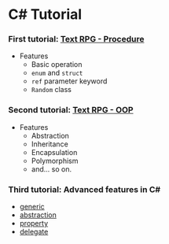 # C# Tutorial
### First tutorial: [Text RPG - Procedure](src/procedure/TextRPG.cs)
- Features
  - Basic operation
  - `enum` and `struct`
  - `ref` parameter keyword
  - `Random` class
### Second tutorial: [Text RPG - OOP](src/oop/TextRPG.cs)
- Features
  - Abstraction
  - Inheritance
  - Encapsulation
  - Polymorphism
  - and... so on.

### Third tutorial: Advanced features in C#
- [generic](src/generic)
- [abstraction](src/abstraction)
- [property](src/property)
- [delegate](src/delegate)